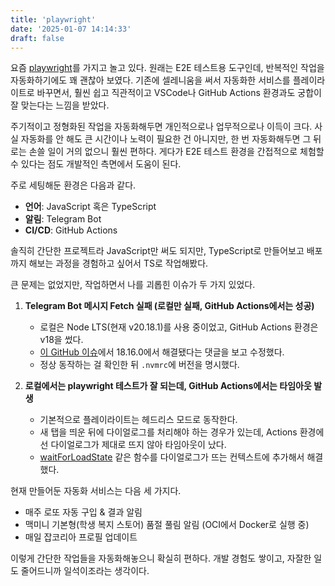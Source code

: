 ```yaml
---
title: 'playwright'
date: '2025-01-07 14:14:33'
draft: false
---
```


요즘 [playwright](https://playwright.dev/)를 가지고 놀고 있다. 원래는 E2E 테스트용 도구인데, 반복적인 작업을 자동화하기에도 꽤 괜찮아 보였다. 기존에 셀레니움을 써서 자동화한 서비스를 플레이라이트로 바꾸면서, 훨씬 쉽고 직관적이고 VSCode나 GitHub Actions 환경과도 궁합이 잘 맞는다는 느낌을 받았다.

주기적이고 정형화된 작업을 자동화해두면 개인적으로나 업무적으로나 이득이 크다. 사실 자동화를 안 해도 큰 시간이나 노력이 필요한 건 아니지만, 한 번 자동화해두면 그 뒤로는 손쓸 일이 거의 없으니 훨씬 편하다. 게다가 E2E 테스트 환경을 간접적으로 체험할 수 있다는 점도 개발적인 측면에서 도움이 된다.

주로 세팅해둔 환경은 다음과 같다.

- **언어**: JavaScript 혹은 TypeScript
- **알림**: Telegram Bot
- **CI/CD**: GitHub Actions

솔직히 간단한 프로젝트라 JavaScript만 써도 되지만, TypeScript로 만들어보고 배포까지 해보는 과정을 경험하고 싶어서 TS로 작업해봤다.

큰 문제는 없었지만, 작업하면서 나를 괴롭힌 이슈가 두 가지 있었다.

1. **Telegram Bot 메시지 Fetch 실패 (로컬만 실패, GitHub Actions에서는 성공)**

   - 로컬은 Node LTS(현재 v20.18.1)를 사용 중이었고, GitHub Actions 환경은 v18을 썼다.
   - [이 GitHub 이슈](https://github.com/nodejs/undici/issues/1248)에서 18.16.0에서 해결됐다는 댓글을 보고 수정했다.
   - 정상 동작하는 걸 확인한 뒤 `.nvmrc`에 버전을 명시했다.

2. **로컬에서는 playwright 테스트가 잘 되는데, GitHub Actions에서는 타임아웃 발생**
   - 기본적으로 플레이라이트는 헤드리스 모드로 동작한다.
   - 새 탭을 띄운 뒤에 다이얼로그를 처리해야 하는 경우가 있는데, Actions 환경에선 다이얼로그가 제대로 뜨지 않아 타임아웃이 났다.
   - [waitForLoadState](https://playwright.dev/docs/api/class-page#page-wait-for-load-state) 같은 함수를 다이얼로그가 뜨는 컨텍스트에 추가해서 해결했다.

현재 만들어둔 자동화 서비스는 다음 세 가지다.

- 매주 로또 자동 구입 & 결과 알림
- 맥미니 기본형(학생 복지 스토어) 품절 풀림 알림 (OCI에서 Docker로 실행 중)
- 매일 잡코리아 프로필 업데이트

이렇게 간단한 작업들을 자동화해놓으니 확실히 편하다. 개발 경험도 쌓이고, 자잘한 일도 줄어드니까 일석이조라는 생각이다.
